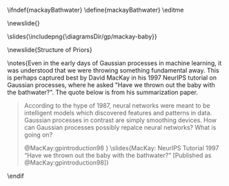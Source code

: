 \ifndef{mackayBathwater}
\define{mackayBathwater}
\editme

\newslide{}

\slides{\includepng{\diagramsDir/gp/mackay-baby}}

\newslide{Structure of Priors}

\notes{Even in the early days of Gaussian processes in machine learning, it was understood that we were throwing something fundamental away. This is perhaps captured best by David MacKay in his 1997 NeurIPS tutorial on Gaussian processes, where he asked "Have we thrown out the baby with the bathwater?". The quote below is from his summarization paper.

> According to the hype of 1987, neural networks were meant to be intelligent models which discovered features and patterns in data. Gaussian processes in contrast are simply smoothing devices. How can Gaussian processes possibly repalce neural networks? What is going on?
>
> @MacKay:gpintroduction98
}
\slides{MacKay: NeurIPS Tutorial 1997 “Have we thrown out the baby with the bathwater?” [Published as @MacKay:gpintroduction98]}

\endif
